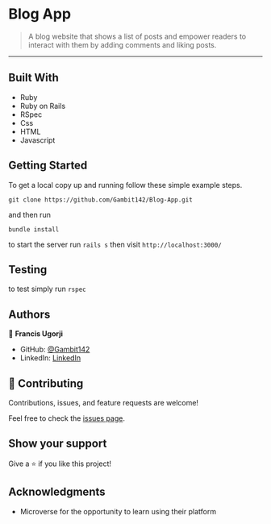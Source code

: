 # Blog App

> A blog website that shows a list of posts and empower readers to interact with them by adding comments and liking posts.
---

## Built With

- Ruby
- Ruby on Rails
- RSpec
- Css
- HTML
- Javascript

## Getting Started

To get a local copy up and running follow these simple example steps.

```
git clone https://github.com/Gambit142/Blog-App.git
```

and then run

```
bundle install
```

to start the server run `rails s`
then visit `http://localhost:3000/`

## Testing
to test simply run `rspec`


## Authors

👤 **Francis Ugorji**

- GitHub: [@Gambit142](https://github.com/Gambit142)
- LinkedIn: [LinkedIn](https://www.linkedin.com/in/francis-ugorji/)

## 🤝 Contributing

Contributions, issues, and feature requests are welcome!

Feel free to check the [issues page](../../issues/).

## Show your support

Give a ⭐️ if you like this project!

## Acknowledgments
- Microverse for the opportunity to learn using their platform